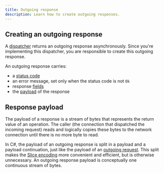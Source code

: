 ```yaml
---
title: Outgoing response
description: Learn how to create outgoing responses.
---
```


## Creating an outgoing response

A [dispatcher](dispatch-pipeline#the-dispatcher-abstraction) returns an outgoing response asynchronously. Since you're
implementing this dispatcher, you are responsible to create this outgoing response.

An outgoing response carries:

- a [status code][status-code]
- an error message, set only when the status code is not `Ok`
- response [fields]
- the [payload](#response-payload) of the response

## Response payload

The payload of a response is a stream of bytes that represents the return value of an operation. The caller (the
connection that dispatched the incoming request) reads and logically copies these bytes to the network connection until
there is no more byte to read.

In C#, the payload of an outgoing response is split in a payload and a payload continuation, just like the payload
of an [outgoing request][outgoing-request]. This split makes the [Slice encoding][slice-encoding] more
convenient and efficient, but is otherwise unnecessary. An outgoing response payload is conceptually one continuous
stream of bytes.

[fields]: ../invocation/incoming-response#response-fields
[slice-encoding]: /slice/encoding
[status-code]: ../invocation/incoming-response#status-code
[outgoing-request]: ../invocation/outgoing-request